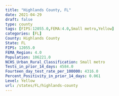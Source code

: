 ```yaml
---
title: "Highlands County, FL"
date: 2021-04-29
draft: false
type: county
tags: [FIPS:12055.0,FEMA:4.0,Small metro,Yellow]
categories: [FL]
County: Highlands County
State: FL
FIPS: 12055.0
FEMA_Region: 4.0
Population: 106221.0
NCHS_Urban_Rural_Classification: Small metro
Tests_in_prior_14_days: 4584.0
Fourteen_day_test_rate_per_100000: 4316.0
Percent_Positivity_in_prior_14_days: 0.061
Level: Yellow
url: /states/FL/highlands-county
---
```



